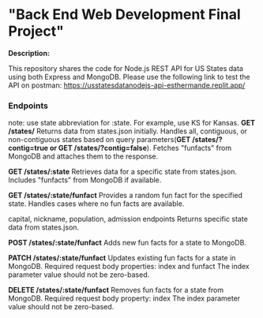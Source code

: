 # "Back End Web Development Final Project"

**Description:**

This repository shares the code for Node.js REST API for US States data using both Express and MongoDB.
Please use the following link to test the API on postman: https://usstatesdatanodejs-api-esthermande.replit.app/

### Endpoints

note: use state abbreviation for :state. For example, use KS for Kansas.
**GET /states/**
Returns data from states.json initially.
Handles all, contiguous, or non-contiguous states based on query parameters(**GET /states/?contig=true or GET /states/?contig=false**).
Fetches "funfacts" from MongoDB and attaches them to the response.

**GET /states/:state**
Retrieves data for a specific state from states.json.
Includes "funfacts" from MongoDB if available.

**GET /states/:state/funfact**
Provides a random fun fact for the specified state.
Handles cases where no fun facts are available.

capital, nickname, population, admission endpoints
Returns specific state data from states.json.

**POST /states/:state/funfact**
Adds new fun facts for a state to MongoDB.

**PATCH /states/:state/funfact**
Updates existing fun facts for a state in MongoDB.
Required request body properties: index and funfact
The index parameter value should not be zero-based.

**DELETE /states/:state/funfact**
Removes fun facts for a state from MongoDB.
Required request body property: index
The index parameter value should not be zero-based.
